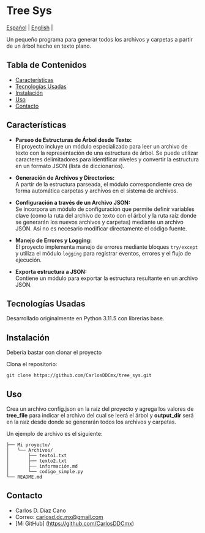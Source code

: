 # Tree Sys

[Español](/README.md) | [English](/Docs/README_en.md) |

Un pequeño programa para generar todos los archivos y carpetas a partir de un árbol hecho en texto plano.

## Tabla de Contenidos

- [Características](#características)
- [Tecnologías Usadas](#tecnologías-usadas)
- [Instalación](#instalación)
- [Uso](#uso)
- [Contacto](#contacto)

## Características

- **Parseo de Estructuras de Árbol desde Texto:**  
  El proyecto incluye un módulo especializado para leer un archivo de texto con la representación de una estructura de árbol. Se puede utilizar caracteres delimitadores para identificar niveles y convertir la estructura en un formato JSON (lista de diccionarios).

- **Generación de Archivos y Directorios:**  
  A partir de la estructura parseada, el módulo correspondiente crea de forma automática carpetas y archivos en el sistema de archivos.

- **Configuración a través de un Archivo JSON:**  
  Se incorpora un módulo de configuración que permite definir variables clave (como la ruta del archivo de texto con el árbol y la ruta raíz donde se generarán los nuevos archivos y carpetas) mediante un archivo JSON. Así no es necesario modificar directamente el código fuente.

- **Manejo de Errores y Logging:**  
  El proyecto implementa manejo de errores mediante bloques `try/except` y utiliza el módulo `logging` para registrar eventos, errores y el flujo de ejecución.

- **Exporta estructura a JSON:**  
  Contiene un módulo para exportar la estructura resultante en un archivo JSON.

## Tecnologías Usadas

Desarrollado originalmente en Python 3.11.5 con librerías base.

## Instalación

Debería bastar con clonar el proyecto

Clona el repositorio:
   ```
   git clone https://github.com/CarlosDDCmx/tree_sys.git
   ```

## Uso

Crea un archivo config.json en la raíz del proyecto y agrega los valores de **tree_file** para indicar el archivo del cual se leerá el árbol y **output_dir** será en la raíz desde donde se generarán todos los archivos y carpetas.

Un ejemplo de archivo es el siguiente:

```
├── Mi proyecto/
│   └── Archivos/          
│       ├── texto1.txt       
│       ├── texto2.txt       
│       ├── información.md    
│       └── codigo_simple.py
└── README.md
```

## Contacto

- Carlos D. Díaz Cano
- Correo: carlosd.dc.mx@gmail.com
- [Mi GitHub] (https://github.com/CarlosDDCmx)

